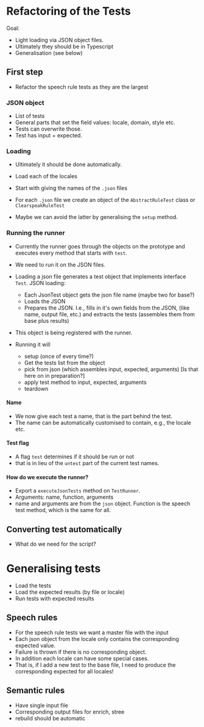 # Refactoring of the Tests

Goal:

* Light loading via JSON object files.
* Ultimately they should be in Typescript
* Generalisation (see below)





## First step

* Refactor the speech rule tests as they are the largest

### JSON object

* List of tests
* General parts that set the field values: locale, domain, style etc.
* Tests can overwrite those.
* Test has input + expected.

### Loading

* Ultimately it should be done automatically.
* Load each of the locales
* Start with giving the names of the `.json` files

* For each `.json` file we create an object of the `AbstractRuleTest` class or `ClearspeakRuleTest` 
* Maybe we can avoid the latter by generalising the `setup` method.

### Running the runner

* Currently the runner goes through the objects on the prototype and executes every method that starts with `test`.
* We need to run it on the JSON files.

* Loading a json file generates a test object that implements interface `Test`. JSON loading:
    * Each JsonTest object gets the json file name (maybe two for base?)
    * Loads the JSON
    * Prepares the JSON. I.e., fills in it's own fields from the JSON, (like
      name, output file, etc.) and extracts the tests (assembles them from base plus results)
* This object is being registered with the runner.
* Running it will
    * setup (once of every time?)
    * Get the tests list from the object
    * pick from json (which assembles input, expected, arguments) [Is that here on in preparation?]
    * apply test method to input, expected, arguments
    * teardown
    
#### Name 

* We now give each test a name, that is the part behind the test.
* The name can be automatically customised to contain, e.g., the locale etc. 


#### Test flag

* A flag `test` determines if it should be run or not 
* that is in lieu of the `untest` part of the current test names.

#### How do we execute the runner?

* Export a `executeJsonTests` method on `TestRunner`.
* Arguments: name, function, arguments
* name and arguments are from the `json` object. Function is the speech test method, which is the same for all. 

## Converting test automatically

* What do we need for the script?



# Generalising tests

* Load the tests
* Load the expected results (by file or locale)
* Run tests with expected results

## Speech rules

* For the speech rule tests we want a master file with the input
* Each json object from the locale only contains the corresponding expected value.
* Failure is thrown if there is no corresponding object.
* In addition each locale can have some special cases. 
* That is, if I add a new test to the base file, I need to produce the
  corresponding expected for all locales!

## Semantic rules

* Have single input file
* Corresponding output files for enrich, stree
* rebuild should be automatic
